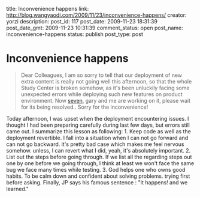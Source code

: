 title: Inconvenience happens
link: http://blog.wangyaodi.com/2009/11/23/inconvenience-happens/
creator: yorzi
description: 
post_id: 117
post_date: 2009-11-23 18:31:39
post_date_gmt: 2009-11-23 10:31:39
comment_status: open
post_name: inconvenience-happens
status: publish
post_type: post

# Inconvenience happens

> Dear Colleagues, I am so sorry to tell that our deployment of new extra content is really not going well this afternoon, so that the whole Study Center is broken somehow, as it's been unluckily facing some unexpected errors while deploying such new features on product environment. Now [seven](http://www.dujinfang.com), gary and me are working on it, please wait for its being resolved.. Sorry for the inconvenience!

Today afternoon, I was upset when the deployment encountering issues. I thought I had been preparing carefully during last few days, but errors still came out. I summarize this lesson as following: 1. Keep code as well as the deployment revertible. I fall into a situation when I can not go forward and can not go backward. it's pretty bad case which makes me feel nervous somehow. unless, I can revert what I did, yeah, it's absolutely important. 2. List out the steps before going through. If we list all the regarding steps out one by one before we going through, I think at least we won't face the same bug we face many times while testing. 3. God helps one who owns good habits. To be calm down and confident about solving problems. trying first before asking. Finally, JP says his famous sentence : "It happens! and we learned."